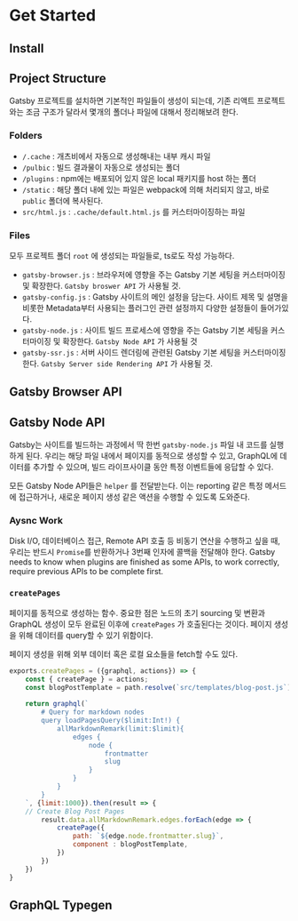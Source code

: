# Get Started

## Install

## Project Structure

Gatsby 프로젝트를 설치하면 기본적인 파일들이 생성이 되는데, 기존 리액트 프로젝트와는 조금 구조가 달라서 몇개의 폴더나 파일에 대해서 정리해보려 한다. 

### Folders

- `/.cache` : 개츠비에서 자동으로 생성해내는 내부 캐시 파일
- `/pulbic` : 빌드 결과물이 자동으로 생성되는 폴더
- `/plugins` : npm에는 배포되어 있지 않은 local 패키지를 host 하는 폴더
- `/static` : 해당 폴더 내에 있는 파일은 webpack에 의해 처리되지 않고, 바로 `public` 폴더에 복사된다.
- `src/html.js` : `.cache/default.html.js` 를 커스터마이징하는 파일 

### Files

모두 프로젝트 폴더 `root` 에 생성되는 파일들로, ts로도 작성 가능하다.

- `gatsby-browser.js` : 브라우저에 영향을 주는 Gatsby 기본 세팅을 커스터마이징 및 확장한다. `Gatsby broswer API` 가 사용될 것.
- `gatsby-config.js` : Gatsby 사이트의 메인 설정을 담는다. 사이트 제목 및 설명을 비롯한 Metadata부터 사용되는 플러그인 관련 설정까지 다양한 설정들이 들어가있다.
- `gatsby-node.js` : 사이트 빌드 프로세스에 영향을 주는 Gatsby 기본 세팅을 커스터마이징 및 확장한다. `Gatsby Node API` 가 사용될 것
- `gatsby-ssr.js` : 서버 사이드 렌더링에 관련된 Gatsby 기본 세팅을 커스터마이징한다. `Gatsby Server side Rendering API` 가 사용될 것.



## Gatsby Browser API

## Gatsby Node API

Gatsby는 사이트를 빌드하는 과정에서 딱 한번 `gatsby-node.js` 파일 내 코드를 실행하게 된다. 우리는 해당 파일 내에서 페이지를 동적으로 생성할 수 있고, GraphQL에 데이터를 추가할 수 있으며, 빌드 라이프사이클 동안 특정 이벤트들에 응답할 수 있다. 

모든 Gatsby Node API들은 `helper` 를 전달받는다. 이는 reporting 같은 특정 메서드에 접근하거나, 새로운 페이지 생성 같은 액션을 수행할 수 있도록 도와준다. 

### Aysnc Work

Disk I/O, 데이터베이스 접근, Remote API 호출 등 비동기 연산을 수행하고 싶을 때, 우리는 반드시 `Promise`를 반환하거나 3번째 인자에 콜백을 전달해야 한다. Gatsby needs to know when plugins are finished as some APIs, to work correctly, require previous APIs to be complete first.

### `createPages`

페이지를 동적으로 생성하는 함수. 중요한 점은 노드의 초기 sourcing 및 변환과 GraphQL 생성이 모두 완료된 이후에 `createPages` 가 호출된다는 것이다. 페이지 생성을 위해 데이터를 query할 수 있기 위함이다.

페이지 생성을 위해 외부 데이터 혹은 로컬 요소들을 fetch할 수도 있다. 

```js
exports.createPages = ({graphql, actions}) => {
	const { createPage } = actions;
	const blogPostTemplate = path.resolve(`src/templates/blog-post.js`);
	
	return graphql(`
		# Query for markdown nodes
		query loadPagesQuery($limit:Int!) {
			allMarkdownRemark(limit:$limit){
				edges {
					node {
						frontmatter
						slug
					}
				}
			}
		}
	`, {limit:1000}).then(result => {
    // Create Blog Post Pages
		result.data.allMarkdownRemark.edges.forEach(edge => {
			createPage({
				path: `${edge.node.frontmatter.slug}`,
				component : blogPostTemplate, 
			})
		})
	})
}
```

## GraphQL Typegen

